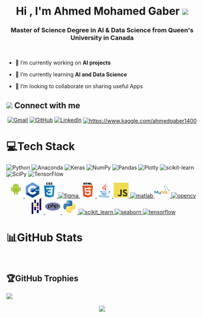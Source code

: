 <h1 align="center">Hi , I'm Ahmed Mohamed Gaber <img src="https://media.giphy.com/media/hvRJCLFzcasrR4ia7z/giphy.gif" width="35"></h1>

<h3 align="center">
Master of Science Degree in AI & Data Science from Queen's University in Canada
</h3>
<br>

- 🔭 I’m currently working on **AI projects**

- 🌱 I’m currently learning **AI and Data Science**

- 👯 I’m looking to collaborate on sharing useful Apps

<!-- 👨‍💻 All of my projects are available at [https://github.com/Ahmed-M-G](https://github.com/Ahmed-M-G)

- 📫 How to reach me **gaber1400119@gmail.com** -->



<!--## 🌐Socials
<p align="center">
<a href="https://www.linkedin.com/in/ahmed-mohamed-gaber-143b25175/" target="blank"><img align="center" src="https://raw.githubusercontent.com/rahuldkjain/github-profile-readme-generator/master/src/images/icons/Social/linked-in-alt.svg" alt="https://www.linkedin.com/in/ahmed-gaber-143b25175/" height="30" width="40" /></a>
<a href="https://stackoverflow.com/users/18993829/ahmed-gaber" target="blank"><img align="center" src="https://raw.githubusercontent.com/rahuldkjain/github-profile-readme-generator/master/src/images/icons/Social/stack-overflow.svg" alt="https://stackoverflow.com/users/18993829/ahmed-gaber" height="30" width="40" /></a>
<a href="https://www.kaggle.com/ahmedgaber1400" target="blank"><img align="center" src="https://raw.githubusercontent.com/rahuldkjain/github-profile-readme-generator/master/src/images/icons/Social/kaggle.svg" alt="https://www.kaggle.com/ahmedgaber1400" height="30" width="40" /></a>
</p>-->

## <img src="https://media.giphy.com/media/iY8CRBdQXODJSCERIr/giphy.gif" width="30px"> Connect with me
<p align="center">
	<a href="mailto:gaber1400119@gmail.com"><img img src="https://img.shields.io/badge/gmail-%23EA4335.svg?style=plastic&logo=gmail&logoColor=white" alt="Gmail"/></a>
	<a href="https://github.com/Ahmed-M-G"><img src="https://img.shields.io/badge/github-%23181717.svg?style=plastic&logo=github&logoColor=white" alt="GitHub"/></a>
	<a href="https://www.linkedin.com/in/ahmed-gaber-143b25175/"><img src="https://img.shields.io/badge/linkedin-%230A66C2.svg?style=plastic&logo=linkedin&logoColor=white" alt="LinkedIn"/></a>
    <a href="https://www.kaggle.com/ahmedgaber1400" target="blank"><img align="center" src="https://raw.githubusercontent.com/rahuldkjain/github-profile-readme-generator/master/src/images/icons/Social/kaggle.svg" alt="https://www.kaggle.com/ahmedgaber1400" height="30" width="40" /></a>
</p>

# 💻Tech Stack

![Python](https://img.shields.io/badge/python-3670A0?style=for-the-badge&logo=python&logoColor=ffdd54) ![Anaconda](https://img.shields.io/badge/Anaconda-%2344A833.svg?style=for-the-badge&logo=anaconda&logoColor=white) ![Keras](https://img.shields.io/badge/Keras-%23D00000.svg?style=for-the-badge&logo=Keras&logoColor=white) ![NumPy](https://img.shields.io/badge/numpy-%23013243.svg?style=for-the-badge&logo=numpy&logoColor=white) ![Pandas](https://img.shields.io/badge/pandas-%23150458.svg?style=for-the-badge&logo=pandas&logoColor=white) ![Plotly](https://img.shields.io/badge/Plotly-%233F4F75.svg?style=for-the-badge&logo=plotly&logoColor=white) ![scikit-learn](https://img.shields.io/badge/scikit--learn-%23F7931E.svg?style=for-the-badge&logo=scikit-learn&logoColor=white) ![SciPy](https://img.shields.io/badge/SciPy-%230C55A5.svg?style=for-the-badge&logo=scipy&logoColor=%white) ![TensorFlow](https://img.shields.io/badge/TensorFlow-%23FF6F00.svg?style=for-the-badge&logo=TensorFlow&logoColor=white)

<p align="center"> <a href="https://developer.android.com" target="_blank" rel="noreferrer"> <img src="https://raw.githubusercontent.com/devicons/devicon/master/icons/android/android-original-wordmark.svg" alt="android" width="40" height="40"/> </a> <a href="https://www.w3schools.com/cpp/" target="_blank" rel="noreferrer"> <img src="https://raw.githubusercontent.com/devicons/devicon/master/icons/cplusplus/cplusplus-original.svg" alt="cplusplus" width="40" height="40"/> </a> <a href="https://www.w3schools.com/css/" target="_blank" rel="noreferrer"> <img src="https://raw.githubusercontent.com/devicons/devicon/master/icons/css3/css3-original-wordmark.svg" alt="css3" width="40" height="40"/> </a> <a href="https://www.figma.com/" target="_blank" rel="noreferrer"> <img src="https://www.vectorlogo.zone/logos/figma/figma-icon.svg" alt="figma" width="40" height="40"/> </a> <a href="https://www.w3.org/html/" target="_blank" rel="noreferrer"> <img src="https://raw.githubusercontent.com/devicons/devicon/master/icons/html5/html5-original-wordmark.svg" alt="html5" width="40" height="40"/> </a> <a href="https://www.java.com" target="_blank" rel="noreferrer"> <img src="https://raw.githubusercontent.com/devicons/devicon/master/icons/java/java-original.svg" alt="java" width="40" height="40"/> </a> <a href="https://developer.mozilla.org/en-US/docs/Web/JavaScript" target="_blank" rel="noreferrer"> <img src="https://raw.githubusercontent.com/devicons/devicon/master/icons/javascript/javascript-original.svg" alt="javascript" width="40" height="40"/> </a> <a href="https://www.mathworks.com/" target="_blank" rel="noreferrer"> <img src="https://upload.wikimedia.org/wikipedia/commons/2/21/Matlab_Logo.png" alt="matlab" width="40" height="40"/> </a> <a href="https://www.mysql.com/" target="_blank" rel="noreferrer"> <img src="https://raw.githubusercontent.com/devicons/devicon/master/icons/mysql/mysql-original-wordmark.svg" alt="mysql" width="40" height="40"/> </a> <a href="https://opencv.org/" target="_blank" rel="noreferrer"> <img src="https://www.vectorlogo.zone/logos/opencv/opencv-icon.svg" alt="opencv" width="40" height="40"/> </a> <a href="https://pandas.pydata.org/" target="_blank" rel="noreferrer"> <img src="https://raw.githubusercontent.com/devicons/devicon/2ae2a900d2f041da66e950e4d48052658d850630/icons/pandas/pandas-original.svg" alt="pandas" width="40" height="40"/> </a> <a href="https://www.php.net" target="_blank" rel="noreferrer"> <img src="https://raw.githubusercontent.com/devicons/devicon/master/icons/php/php-original.svg" alt="php" width="40" height="40"/> </a> <a href="https://www.python.org" target="_blank" rel="noreferrer"> <img src="https://raw.githubusercontent.com/devicons/devicon/master/icons/python/python-original.svg" alt="python" width="40" height="40"/> </a> <a href="https://scikit-learn.org/" target="_blank" rel="noreferrer"> <img src="https://upload.wikimedia.org/wikipedia/commons/0/05/Scikit_learn_logo_small.svg" alt="scikit_learn" width="40" height="40"/> </a> <a href="https://seaborn.pydata.org/" target="_blank" rel="noreferrer"> <img src="https://seaborn.pydata.org/_images/logo-mark-lightbg.svg" alt="seaborn" width="40" height="40"/> </a> <a href="https://www.tensorflow.org" target="_blank" rel="noreferrer"> <img src="https://www.vectorlogo.zone/logos/tensorflow/tensorflow-icon.svg" alt="tensorflow" width="40" height="40"/> </a> </p>

# 📊GitHub Stats
<p align="center">
    <a href="#"><img alt = "" src="https://github-readme-stats.vercel.app/api?username=Ahmed-M-G&theme=algolia&hide_border=false&include_all_commits=false&count_private=false" /></a>	
    <!--<a href="#"><img alt = "" src="https://github-readme-streak-stats.herokuapp.com/?user=Ahmed-M-G&theme=algolia&hide_border=false" /></a>-->
    <a href="#"><img alt = "" src="https://github-readme-stats.vercel.app/api/top-langs/?username=Ahmed-M-G&theme=algolia&hide_border=false&include_all_commits=false&count_private=false&layout=compact" /></a>
</p>


<!--
![](https://github-readme-stats.vercel.app/api?username=Ahmed-M-G&theme=algolia&hide_border=false&include_all_commits=false&count_private=false)<br/>
![](https://github-readme-streak-stats.herokuapp.com/?user=Ahmed-M-G&theme=algolia&hide_border=false)<br/>
![](https://github-readme-stats.vercel.app/api/top-langs/?username=Ahmed-M-G&theme=algolia&hide_border=false&include_all_commits=false&count_private=false&layout=compact)<br/>

<img src="https://activity-graph.herokuapp.com/graph?username=Ahmed-M-G&theme=react-dark&bg_color=20232a&hide_border=true"/>-->




## 🏆GitHub Trophies
![](https://github-profile-trophy.vercel.app/?username=Ahmed-M-G&theme=discord&no-frame=false&no-bg=false&margin-w=4)


<!--# ⚡ Recent GitHub Activity
<br/>
   <a href="https://github.com/Ahmed-M-G"><img alt="Ahmed's Activity Graph" src="https://activity-graph.herokuapp.com/graph?username=Ahmed-M-G&custom_title=Ahmed's%20Contribution%20Graph&theme=react-dark" /></a>
  <br/> 

<!-- ![Snake](https://github.com/Ahmed-M-G/Ahmed-M-G/blob/output/github-contribution-grid-snake.svg)

<br>

<!-- ![](https://komarev.com/ghpvc/?username=Ahmed-M-G) -->

<p align="center">
  <img src="https://capsule-render.vercel.app/api?type=waving&color=gradient&height=60&section=footer"/>
</p>
